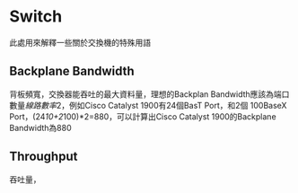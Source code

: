 # Switch

此處用來解釋一些關於交換機的特殊用語

## Backplane Bandwidth

背板頻寬，交換器能吞吐的最大資料量，理想的Backplan Bandwidth應該為端口數量*線路數率*2，例如Cisco Catalyst 1900有24個BasT Port，和2個 100BaseX Port，(24*10+2*100)*2=880，可以計算出Cisco Catalyst 1900的Backplane Bandwidth為880

## Throughput

吞吐量，